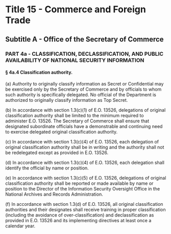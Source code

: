 
# Title 15 - Commerce and Foreign Trade
## Subtitle A - Office of the Secretary of Commerce
### PART 4a - CLASSIFICATION, DECLASSIFICATION, AND PUBLIC AVAILABILITY OF NATIONAL SECURITY INFORMATION
#### § 4a.4 Classification authority.

(a) Authority to originally classify information as Secret or Confidential may be exercised only by the Secretary of Commerce and by officials to whom such authority is specifically delegated. No official of the Department is authorized to originally classify information as Top Secret.

(b) In accordance with section 1.3(c)(1) of E.O. 13526, delegations of original classification authority shall be limited to the minimum required to administer E.O. 13526. The Secretary of Commerce shall ensure that designated subordinate officials have a demonstrable and continuing need to exercise delegated original classification authority.

(c) In accordance with section 1.3(c)(4) of E.O. 13526, each delegation of original classification authority shall be in writing and the authority shall not be redelegated except as provided in E.O. 13526.

(d) In accordance with section 1.3(c)(4) of E.O. 13526, each delegation shall identify the official by name or position.

(e) In accordance with section 1.3(c)(5) of E.O. 13526, delegations of original classification authority shall be reported or made available by name or position to the Director of the Information Security Oversight Office in the National Archives and Records Administration.

(f) In accordance with section 1.3(d) of E.O. 13526, all original classification authorities and their designates shall receive training in proper classification (including the avoidance of over-classification) and declassification as provided in E.O. 13526 and its implementing directives at least once a calendar year.
